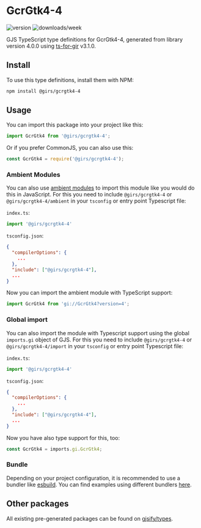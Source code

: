
# GcrGtk4-4

![version](https://img.shields.io/npm/v/@girs/gcrgtk4-4)
![downloads/week](https://img.shields.io/npm/dw/@girs/gcrgtk4-4)


GJS TypeScript type definitions for GcrGtk4-4, generated from library version 4.0.0 using [ts-for-gir](https://github.com/gjsify/ts-for-gir) v3.1.0.


## Install

To use this type definitions, install them with NPM:
```bash
npm install @girs/gcrgtk4-4
```

## Usage

You can import this package into your project like this:
```ts
import GcrGtk4 from '@girs/gcrgtk4-4';
```

Or if you prefer CommonJS, you can also use this:
```ts
const GcrGtk4 = require('@girs/gcrgtk4-4');
```

### Ambient Modules

You can also use [ambient modules](https://github.com/gjsify/ts-for-gir/tree/main/packages/cli#ambient-modules) to import this module like you would do this in JavaScript.
For this you need to include `@girs/gcrgtk4-4` or `@girs/gcrgtk4-4/ambient` in your `tsconfig` or entry point Typescript file:

`index.ts`:
```ts
import '@girs/gcrgtk4-4'
```

`tsconfig.json`:
```json
{
  "compilerOptions": {
    ...
  },
  "include": ["@girs/gcrgtk4-4"],
  ...
}
```

Now you can import the ambient module with TypeScript support: 

```ts
import GcrGtk4 from 'gi://GcrGtk4?version=4';
```

### Global import

You can also import the module with Typescript support using the global `imports.gi` object of GJS.
For this you need to include `@girs/gcrgtk4-4` or `@girs/gcrgtk4-4/import` in your `tsconfig` or entry point Typescript file:

`index.ts`:
```ts
import '@girs/gcrgtk4-4'
```

`tsconfig.json`:
```json
{
  "compilerOptions": {
    ...
  },
  "include": ["@girs/gcrgtk4-4"],
  ...
}
```

Now you have also type support for this, too:

```ts
const GcrGtk4 = imports.gi.GcrGtk4;
```

### Bundle

Depending on your project configuration, it is recommended to use a bundler like [esbuild](https://esbuild.github.io/). You can find examples using different bundlers [here](https://github.com/gjsify/ts-for-gir/tree/main/examples).

## Other packages

All existing pre-generated packages can be found on [gjsify/types](https://github.com/gjsify/types).

